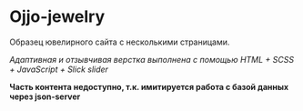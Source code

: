 # Ojjo-jewelry

Образец ювелирного сайта с несколькими страницами.

*Адаптивная и отзывчивая верстка выполнена с помощью HTML + SCSS + JavaScript + Slick slider*

**Часть контента недоступно, т.к. имитируется работа с базой данных через json-server**

